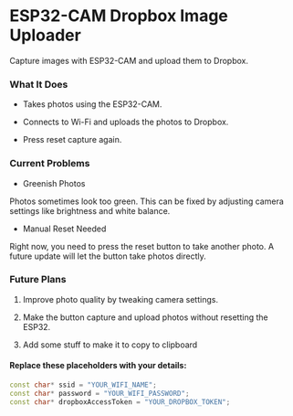 # ESP32-CAM Dropbox Image Uploader
Capture images with ESP32-CAM and upload them to Dropbox.

### What It Does

  - Takes photos using the ESP32-CAM.

- Connects to Wi-Fi and uploads the photos to Dropbox.

- Press reset capture again.

### Current Problems

  - Greenish Photos

  Photos sometimes look too green. This can be fixed by adjusting camera settings like brightness and white balance.

- Manual Reset Needed

Right now, you need to press the reset button to take another photo. A future update will let the button take photos directly.

### Future Plans

  1. Improve photo quality by tweaking camera settings.

  2. Make the button capture and upload photos without resetting the ESP32.

  3. Add some stuff to make it to copy to clipboard

#### Replace these placeholders with your details:

```cpp
const char* ssid = "YOUR_WIFI_NAME";
const char* password = "YOUR_WIFI_PASSWORD";
const char* dropboxAccessToken = "YOUR_DROPBOX_TOKEN";
```

